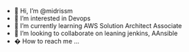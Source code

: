- 👋 Hi, I’m @midrissm
- 👀 I’m interested in Devops
- 🌱 I’m currently learning AWS Solution Architect Associate
- 💞️ I’m looking to collaborate on leaning jenkins, AAnsible
- � How to reach me ...

<!---
midrissm/midrissm is a ✨ special ✨ repository because its `README.md` (this file) appears on your GitHub profile.
You can click the Preview link to take a look at your changes.
--->
